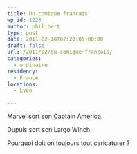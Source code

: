 ```yaml
---
title: Du comique francais
wp_id: 1223
author: philibert
type: post
date: 2011-02-18T07:20:05+00:00
draft: false
url: /2011/02/du-comique-francais/
categories:
  - ordinaire
residency:
  - France
locations:
  - Lyon

---
```

Marvel sort son [Captain America][1].
  
Dupuis sort son Largo Winch.

Pourquoi doit on toujours tout caricaturer ?

 [1]: https://trailers.apple.com/trailers/paramount/captainamericathefirstavenger/
